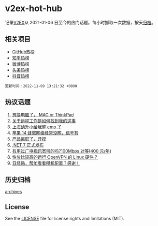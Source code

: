 # v2ex-hot-hub

 记录[V2EX](https://www.v2ex.com/)从 2021-01-06 日至今的热门话题。每小时抓取一次数据，按天[归档](archives)。
 
 ## 相关项目

- [GitHub热榜](https://github.com/snaildev/github-hot-hub)
- [知乎热榜](https://github.com/snaildev/zhihu-hot-hub)
- [微博热榜](https://github.com/snaildev/weibo-hot-hub)
- [头条热榜](https://github.com/snaildev/toutiao-hot-hub)
- [抖音热榜](https://github.com/snaildev/douyin-hot-hub)


 `更新时间：2022-11-09 13:21:32 +0800`

## 热议话题

1. [想换电脑了， MAC or ThinkPad](https://www.v2ex.com/t/893577)
1. [关于远程工作是如何找到我的这事](https://www.v2ex.com/t/893707)
1. [上海幼升小给我整 emo 了](https://www.v2ex.com/t/893702)
1. [苹果 14 蜂窝网络经常没网，信号有](https://www.v2ex.com/t/893572)
1. [产品离职了，开摸](https://www.v2ex.com/t/893570)
1. [.NET 7 正式发布](https://www.v2ex.com/t/893739)
1. [有用过广电视讯宽带的吗?100Mbps 对等(400 元/年)](https://www.v2ex.com/t/893632)
1. [性价比较高的运行 OpenVPN 的 Linux 硬件？](https://www.v2ex.com/t/893605)
1. [日经贴，帮忙看看攒机配置？感谢！](https://www.v2ex.com/t/893569)

## 历史归档

[archives](archives)

## License

See the [LICENSE](LICENSE) file for license rights and limitations (MIT).
